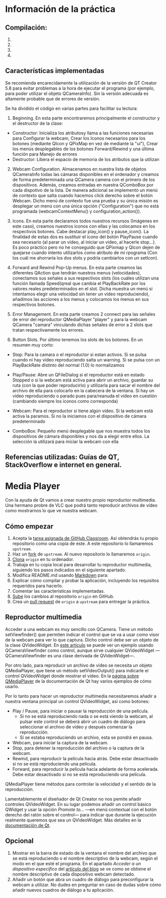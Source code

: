 # Información de la práctica

## Compilación:
1. 
2. 
3. 
4. 

## Características implementadas

Se recomienda encarecidamente la utilización de la versión de QT Creator 5.8 para evitar problemas a la hora de ejecutar el programa (por ejemplo, para poder utilizar el objeto QCameraInfo). Sin la versión adecuada es altamente probable que de errores de versión.

Se ha dividido el código en varias partes para facilitar su lectura:

 1. Beginning. En esta parte encontraremos principalmente el constructor y el destructor de la clase:
  - Constructor: Inicializa los atributosy llama a las funciones necesarias para Configurar la webcam, Crear los Iconos necesarios  para los botones (mediante QIcon y QPixMap en vez de mediante la "ui"), Crear los menús desplegables de los botones Forward/Rewind y una última función para Manejo de errores
   - Destructor: Libera el espacio de memoria de los atributos que la utilizan
 
 2. Webcam Configuration. Almacenamos en nuestra lista de objetos QCameraInfo todas las cámaras disponibles en el ordenador y creamos de forma predeterminada una QCamera camera con el primero de los dispositivos. Además, creamos entradas en nuestra QComboBox por cada dispotivo de la lista. De manera adicional se implementó un menú de contexto que salta cuando hacemos click derecho sobre el botón Webcam. Dicho menú de contexto fue una prueba y su única misión es desplegar un menú con una única opción ("Configuration") que no está programada (webcamContextMenu() y configuration_action()).

 3. Icons. En esta parte declaramos todos nuestros recursos (Imágenes en este caso), creamos nuestros iconos con ellas y las colocamos en los respectivos botones. Cabe destacar play_icon() y pause_icon(). La finalidad de estas dos es sustituir el icono del botón PlayPause cuando sea necesario (al parar un vídeo, al iniciar un vídeo, al hacerle stop...). Es poco práctico pero no he conseguido que QPixmap y QIcon dejen de quejarse cuando intento utilizarlos como atributo de mi rpograma (Con los cuál me ahorraría los dos slots y podría cambiarlos con un setIcon).

 4. Forward and Rewind Pop-Up menus. En esta parte creamos las diferentes QAction que tendrán nuestros menus (velocidades), conectamos sus señales a sus respectivos slots (los cuáles utilizan una función llamada Speed(qreal que cambia el PlayBackRate por los valores reales predeterminados en el slot. Dicha muestra un menú si intentamos elegir una velocidad sin tener un vídeo reproduciendo), añadimos las acciones a los menus y colocamos los menus en sus respectivos botones.

 5. Error Management. En esta parte creamos 2 connect para las señales de error del reproductor QMediaPlayer "player" y para la webcam QCamera "camara" vinculando dichas señales de error a 2 slots que tratan respectivamente los errores.

 6. Button Slots. Por último tenemos los slots de los botones. En un resumen muy corto:
  - Stop: Para la camara o el reproductor si estan activos. Si se pulsa cuando ni hay vídeo reproduciendo salta un warning. Si se pulsa con un PlayBackRate distinto del normal (1.0) lo normalizamos
 
  - Play/Pause: Abre un QFileDialog si el reproductor está en estado Stopped o si la webcam está activa para abrir un archivo, guardar su ruta (con la que poder reproducirlo) y utilizarla para sacar el nombre del archivo de ella para colocarlo en la cabecera de la ventana. Si hay un vídeo reproduciendo o parado pues para/reanuda el vídeo en cuestión (cambiando siempre los iconos como corresponda)
  
  - Webcam: Para el reproductor si tiene algún vídeo. Si la webcam está activa la paramos. Si no la iniciamos con el dispositivo de cámara predeterminado
 
  - ComboBox: Pequeño menú desplegable que nos muestra todos los dispositivos de cámara disponibles y nos da a elegir entre ellos. La selección la utilizará para iniciar la webcam con ella
 
## Referencias utilizadas: Guías de QT, StackOverflow e internet en general.

# Media Player

Con la ayuda de Qt vamos a crear nuestro propio reproductor multimedia. Una hermano probre de VLC que podrá tanto reproducir archivos de vídeo como mostrarnos lo que ve nuestra webcam.

## Cómo empezar

 1. Acepta la [tarea asignada de GitHub Classroom](https://classroom.github.com/assignment-invitations/46f88252daeca0a45aa569491fef1c00). Así obtendrás tu propio repositorio como una copia de este. A este repositorio lo llamaremos `upstream`.
 2. Haz un [fork](https://guides.github.com/activities/forking/) de `upstream`. Al nuevo repositorio lo llamaremos `origin`.
 3. [Clona](http://gitref.org/creating/#clone) `origin` en tu ordenador.
 4. Trabaja en tu copia local para desarrollar tu reproductor multimedia, siguiendo los pasos indicados en el siguiente apartado.
 5. Modifica README.md usando [Markdown](https://guides.github.com/features/mastering-markdown/) para:
   1. Explicar cómo compilar y probar la aplicación, incluyendo los requisitos requeridos para hacerlo.
   3. Comentar las características implementadas.
 5. [Sube](http://gitref.org/remotes/#push) los cambios al repositorio `origin` en GitHub.
 6. Crea un [pull request](https://help.github.com/articles/creating-a-pull-request) de `origin` a `upstream` para entregar la práctica.

## Reproductor multimedia

Acceder a una webcam es muy sencillo con QCamera. Tiene un método setViewfinder() que permiten indicar el control que se va a usar como visor de la webcam para ver lo que captura. Dicho control debe ser un objeto de la clase QVideoWidget. En [este artículo](https://jmtorres.webs.ull.es/me/2014/02/capturando-secuencias-de-video-con-qt/) se puede ver un ejemplo usando QCameraViewfinder como control, aunque sirve cualquier QVideoWidget —QCameraViewfinder es una clase derivada de QVideoWidget—.

Por otro lado, para reproducir un archivo de vídeo se necesita un objeto QMediaPlayer, que tiene un método setVideoOutput() para indicarle el control QVideoWidget donde mostrar el vídeo. En la [página sobre QMediaPlayer](http://doc.qt.io/qt-5/qmediaplayer.html#details) de la documentación de Qt hay varios ejemplos de cómo usarlo.

Por lo tanto para hacer un reproductor multimedia necesitaremos añadir a nuestra ventana principal un control QVideoWidget, así como botones:

 * Play / Pause, para iniciar o pausar la reproducción de una película.
   * Si no se está reproduciendo nada o se está viendo la webcam, al pulsar este control se deberá abrir un cuadro de diálogo para seleccionar el archivo de vídeo y después comenzar la reproducción.
   * Si se estaba reproduciendo un archivo, esta se pondrá en pausa.
 * Webcam, para iniciar la captura de la webcam.
 * Stop, para detener la reproducción del archivo o la captura de la webcam.
 * Rewind, para reproducir la película hacia atrás. Debe estar desactivado si no se está reproduciendo una película.
 * Forward, para reproducir la película hacia adelante de forma acelerada. Debe estar desactivado si no se está reproduciendo una película.
 
QMediaPlayer tiene métodos para controlar la velocidad y el sentido de la reproducción.
 
Lamentablemente el diseñador de Qt Creator no nos pemite añadir controles QVideoWidget. En su lugar podemos añadir un control básico QWidget y usar la opción _Promote to..._ —en menú contextual con el botón derecho del ratón sobre el control— para indicar que durante la ejecución realmente queremos que sea un QVideoWidget. Más detalles en la [documentación de Qt](http://doc.qt.io/qt-4.8/designer-using-custom-widgets.html#promoting-widgets).

## Opcional

 1. Mostrar en la barra de estado de la ventana el nombre del archivo que se está reproduciendo o el nombre descriptivo de la webcam, según el modo en el que esté el programa. En el apartado _Acceder a un dispositivo específico_ del [artículo del blog](https://jmtorres.webs.ull.es/me/2014/02/capturando-secuencias-de-video-con-qt/) se ve como se obtiene el nombre descriptivo de cada dispositivo webcam detectado.
 2. Añadir un botón que abra un cuadro de diálogo para preconfigurar la webcam a utilizar. No dudes en preguntar en caso de dudas sobre cómo añadir nuevos cuadros de diálogo a tu aplicación.
